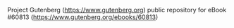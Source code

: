 Project Gutenberg (https://www.gutenberg.org) public repository for eBook #60813 (https://www.gutenberg.org/ebooks/60813)
